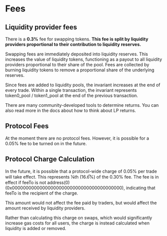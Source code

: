# Fees

## **Liquidity provider fees**

There is a **0.3%** fee for swapping tokens. **This fee is split by liquidity providers proportional to their contribution to liquidity reserves.**

Swapping fees are immediately deposited into liquidity reserves. This increases the value of liquidity tokens, functioning as a payout to all liquidity providers proportional to their share of the pool. Fees are collected by burning liquidity tokens to remove a proportional share of the underlying reserves.

Since fees are added to liquidity pools, the invariant increases at the end of every trade. Within a single transaction, the invariant represents token0\_pool / token1\_pool at the end of the previous transaction.

There are many community-developed tools to determine returns. You can also read more in the docs about how to think about LP returns.

## **Protocol Fees**

At the moment there are no protocol fees. However, it is possible for a 0.05% fee to be turned on in the future.

## **Protocol Charge Calculation**

In the future, it is possible that a protocol-wide charge of 0.05% per trade will take effect. This represents ⅙th (16.6̅%) of the 0.30% fee. The fee is in effect if feeTo is not address(0) (0x0000000000000000000000000000000000000000), indicating that feeTo is the recipient of the charge.

This amount would not affect the fee paid by traders, but would affect the amount received by liquidity providers.

Rather than calculating this charge on swaps, which would significantly increase gas costs for all users, the charge is instead calculated when liquidity is added or removed.
